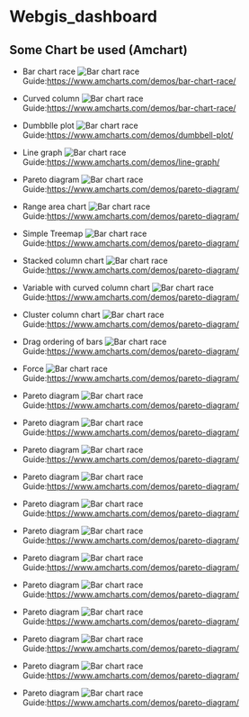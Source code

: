 # Webgis_dashboard
## Some Chart be used (Amchart)

* Bar chart race
![Bar chart race](/img/barchartrace.png)
Guide:<https://www.amcharts.com/demos/bar-chart-race/>

* Curved column
![Bar chart race](/img/curvedcolumn.png)
Guide:<https://www.amcharts.com/demos/bar-chart-race/>

* Dumbblle plot
![Bar chart race](/img/dumbbleplot.png)
Guide:<https://www.amcharts.com/demos/dumbbell-plot/>

* Line graph
![Bar chart race](/img/linegraph.png)
Guide:<https://www.amcharts.com/demos/line-graph/>

* Pareto diagram
![Bar chart race](/img/paretodiagram.png)
Guide:<https://www.amcharts.com/demos/pareto-diagram/>

* Range area chart
![Bar chart race](/img/paretodiagram.png)
Guide:<https://www.amcharts.com/demos/pareto-diagram/>

* Simple Treemap
![Bar chart race](/img/paretodiagram.png)
Guide:<https://www.amcharts.com/demos/pareto-diagram/>

* Stacked column chart
![Bar chart race](/img/paretodiagram.png)
Guide:<https://www.amcharts.com/demos/pareto-diagram/>

* Variable with curved column chart
![Bar chart race](/img/paretodiagram.png)
Guide:<https://www.amcharts.com/demos/pareto-diagram/>

* Cluster column chart
![Bar chart race](/img/paretodiagram.png)
Guide:<https://www.amcharts.com/demos/pareto-diagram/>

* Drag ordering of bars
![Bar chart race](/img/paretodiagram.png)
Guide:<https://www.amcharts.com/demos/pareto-diagram/>

* Force
![Bar chart race](/img/paretodiagram.png)
Guide:<https://www.amcharts.com/demos/pareto-diagram/>
* Pareto diagram
![Bar chart race](/img/paretodiagram.png)
Guide:<https://www.amcharts.com/demos/pareto-diagram/>
* Pareto diagram
![Bar chart race](/img/paretodiagram.png)
Guide:<https://www.amcharts.com/demos/pareto-diagram/>
* Pareto diagram
![Bar chart race](/img/paretodiagram.png)
Guide:<https://www.amcharts.com/demos/pareto-diagram/>
* Pareto diagram
![Bar chart race](/img/paretodiagram.png)
Guide:<https://www.amcharts.com/demos/pareto-diagram/>
* Pareto diagram
![Bar chart race](/img/paretodiagram.png)
Guide:<https://www.amcharts.com/demos/pareto-diagram/>
* Pareto diagram
![Bar chart race](/img/paretodiagram.png)
Guide:<https://www.amcharts.com/demos/pareto-diagram/>
* Pareto diagram
![Bar chart race](/img/paretodiagram.png)
Guide:<https://www.amcharts.com/demos/pareto-diagram/>
* Pareto diagram
![Bar chart race](/img/paretodiagram.png)
Guide:<https://www.amcharts.com/demos/pareto-diagram/>
* Pareto diagram
![Bar chart race](/img/paretodiagram.png)
Guide:<https://www.amcharts.com/demos/pareto-diagram/>
* Pareto diagram
![Bar chart race](/img/paretodiagram.png)
Guide:<https://www.amcharts.com/demos/pareto-diagram/>
* Pareto diagram
![Bar chart race](/img/paretodiagram.png)
Guide:<https://www.amcharts.com/demos/pareto-diagram/>
* Pareto diagram
![Bar chart race](/img/paretodiagram.png)
Guide:<https://www.amcharts.com/demos/pareto-diagram/>